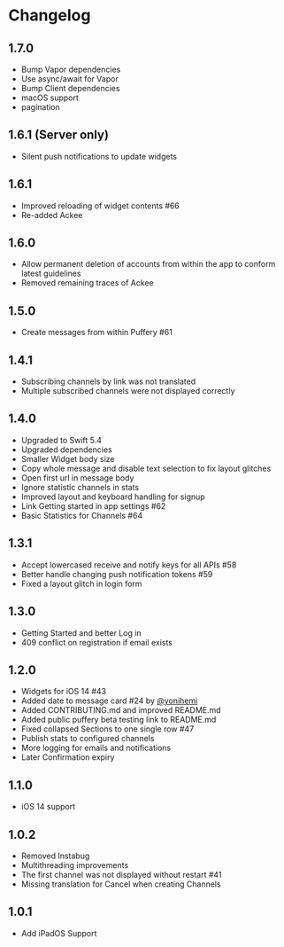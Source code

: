 # Changelog

## 1.7.0

- Bump Vapor dependencies
- Use async/await for Vapor
- Bump Client dependencies
- macOS support
- pagination

## 1.6.1 (Server only)

- Silent push notifications to update widgets

## 1.6.1

- Improved reloading of widget contents #66
- Re-added Ackee

## 1.6.0

- Allow permanent deletion of accounts from within the app to conform latest guidelines
- Removed remaining traces of Ackee

## 1.5.0

- Create messages from within Puffery #61

## 1.4.1

- Subscribing channels by link was not translated
- Multiple subscribed channels were not displayed correctly

## 1.4.0

- Upgraded to Swift 5.4
- Upgraded dependencies
- Smaller Widget body size
- Copy whole message and disable text selection to fix layout glitches
- Open first url in message body
- Ignore statistic channels in stats
- Improved layout and keyboard handling for signup
- Link Getting started in app settings #62
- Basic Statistics for Channels #64

## 1.3.1

- Accept lowercased receive and notify keys for all APIs #58
- Better handle changing push notification tokens #59
- Fixed a layout glitch in login form

## 1.3.0

- Getting Started and better Log in
- 409 conflict on registration if email exists

## 1.2.0

- Widgets for iOS 14 #43
- Added date to message card #24 by [@yonihemi](https://github.com/yonihemi)
- Added CONTRIBUTING.md and improved README.md
- Added public puffery beta testing link to README.md
- Fixed collapsed Sections to one single row #47
- Publish stats to configured channels
- More logging for emails and notifications
- Later Confirmation expiry

## 1.1.0

- iOS 14 support

## 1.0.2

- Removed Instabug
- Multithreading improvements
- The first channel was not displayed without restart #41
- Missing translation for Cancel when creating Channels

## 1.0.1

- Add iPadOS Support
